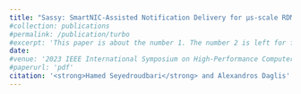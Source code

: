 ```yaml
---
title: "Sassy: SmartNIC-Assisted Notification Delivery for μs-scale RDMA Workloads"
#collection: publications
#permalink: /publication/turbo
#excerpt: 'This paper is about the number 1. The number 2 is left for future work.'
date:
#venue: '2023 IEEE International Symposium on High-Performance Computer Architecture (HPCA)'
#paperurl: 'pdf'
citation: '<strong>Hamed Seyedroudbari</strong> and Alexandros Daglis'
---
```

